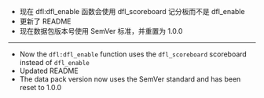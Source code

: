 - 现在 dfl:dfl_enable 函数会使用 dfl_scoreboard 记分板而不是 dfl_enable
- 更新了 README
- 现在数据包版本号使用 SemVer 标准，并重置为 1.0.0

---

- Now the `dfl:dfl_enable` function uses the `dfl_scoreboard` scoreboard instead of `dfl_enable`
- Updated README
- The data pack version now uses the SemVer standard and has been reset to 1.0.0
